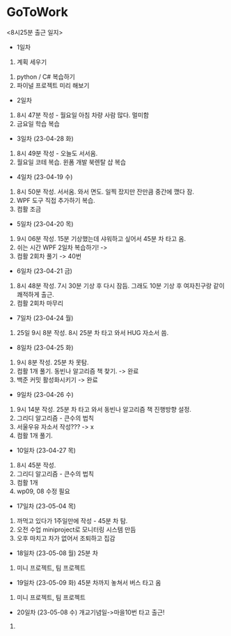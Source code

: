 # GoToWork

<8시25분 출근 일지>

- 1일차
1. 계획 세우기
  1) python / C# 복습하기
  2) 파이널 프로젝트 미리 해보기
  
- 2일차 
1. 8시 47분 작성 - 월요일 아침 차량 사람 많다. 멀미함
2. 금요일 학습 복습

- 3일차 (23-04-28 화)
1. 8시 49분 작성 - 오늘도 서서옴.
2. 월요일 코테 복습. 윈폼 개발 북렌탈 샵 복습

- 4일차 (23-04-19 수)
1. 8시 50분 작성. 서서옴. 와서 면도. 일찍 잤지만 잔만큼 중간에 깼다 잠.
2. WPF 도구 직접 추가하기 복습.
3. 컴활 조금

- 5일차 (23-04-20 목)
1. 9시 06분 작성. 15분 기상했는데 샤워하고 싶어서 45분 차 타고 옴.
2. 쉬는 시간 WPF 2일차 복습하기! ->
3. 컴활 2회차 풀기 -> 40번

- 6일차 (23-04-21 금)
1. 8시 48분 작성. 7시 30분 기상 후 다시 잠듬. 그래도 10분 기상 후 여자친구랑 같이 쾌적하게 출근.
2. 컴활 2회차 마무리

- 7일차 (23-04-24 월)
1. 25일 9시 8분 작성. 8시 25분 차 타고 와서 HUG 자소서 씀.

- 8일차 (23-04-25 화)
1. 9시 8분 작성. 25분 차 못탐.
2. 컴활 1개 풀기. 동빈나 알고리즘 책 찾기. -> 완료
3. 백준 커밋 활성화시키기 -> 완료

- 9일차 (23-04-26 수)
1. 9시 14분 작성. 25분 차 타고 와서 동빈나 알고리즘 책 진행방향 설정.
2. 그리디 알고리즘 - 큰수의 법칙
3. 서울우유 자소서 작성??? -> x
4. 컴활 1개 풀기.

- 10일차 (23-04-27 목)
1. 8시 45분 작성.
2. 그리디 알고리즘 - 큰수의 법칙
3. 컴활 1개
4. wp09, 08 수정 필요

- 17일차 (23-05-04 목)
1. 까먹고 있다가 1주일만에 작성 - 45분 차 탐.
2. 오전 수업 miniproject로 모니터링 시스템 만듬
3. 오후 마치고 차가 없어서 조퇴하고 집감

- 18일차 (23-05-08 월) 25분 차
1. 미니 프로젝트, 팀 프로젝트

- 19일차 (23-05-09 화) 45분 차까지 놓쳐서 버스 타고 옴
1. 미니 프로젝트, 팀 프로젝트

- 20일차 (23-05-08 수) 개교기념일->마을10번 타고 출근!
1. 
